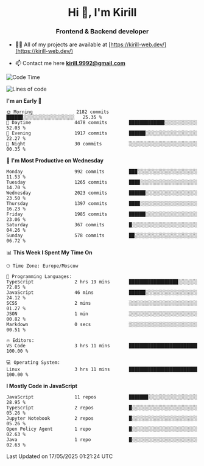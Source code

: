 <h1 align="center">Hi 👋, I'm Kirill</h1>
<h3 align="center">Frontend & Backend developer</h3>

- 👨‍💻 All of my projects are available at [https://kirill-web.dev/](https://kirill-web.dev/)

- 📫 Contact me here **kirill.9992@gmail.com**











<!--START_SECTION:waka-->
![Code Time](http://img.shields.io/badge/Code%20Time-2%2C244%20hrs-blue)

![Lines of code](https://img.shields.io/badge/From%20Hello%20World%20I%27ve%20Written-5.2%20million%20lines%20of%20code-blue)

**I'm an Early 🐤** 

```text
🌞 Morning                2182 commits        ██████░░░░░░░░░░░░░░░░░░░   25.35 % 
🌆 Daytime                4478 commits        █████████████░░░░░░░░░░░░   52.03 % 
🌃 Evening                1917 commits        ██████░░░░░░░░░░░░░░░░░░░   22.27 % 
🌙 Night                  30 commits          ░░░░░░░░░░░░░░░░░░░░░░░░░   00.35 % 
```
📅 **I'm Most Productive on Wednesday** 

```text
Monday                   992 commits         ███░░░░░░░░░░░░░░░░░░░░░░   11.53 % 
Tuesday                  1265 commits        ████░░░░░░░░░░░░░░░░░░░░░   14.70 % 
Wednesday                2023 commits        ██████░░░░░░░░░░░░░░░░░░░   23.50 % 
Thursday                 1397 commits        ████░░░░░░░░░░░░░░░░░░░░░   16.23 % 
Friday                   1985 commits        ██████░░░░░░░░░░░░░░░░░░░   23.06 % 
Saturday                 367 commits         █░░░░░░░░░░░░░░░░░░░░░░░░   04.26 % 
Sunday                   578 commits         ██░░░░░░░░░░░░░░░░░░░░░░░   06.72 % 
```


📊 **This Week I Spent My Time On** 

```text
🕑︎ Time Zone: Europe/Moscow

💬 Programming Languages: 
TypeScript               2 hrs 19 mins       ██████████████████░░░░░░░   72.85 % 
JavaScript               46 mins             ██████░░░░░░░░░░░░░░░░░░░   24.12 % 
SCSS                     2 mins              ░░░░░░░░░░░░░░░░░░░░░░░░░   01.27 % 
JSON                     1 min               ░░░░░░░░░░░░░░░░░░░░░░░░░   00.82 % 
Markdown                 0 secs              ░░░░░░░░░░░░░░░░░░░░░░░░░   00.51 % 

🔥 Editors: 
VS Code                  3 hrs 11 mins       █████████████████████████   100.00 % 

💻 Operating System: 
Linux                    3 hrs 11 mins       █████████████████████████   100.00 % 
```

**I Mostly Code in JavaScript** 

```text
JavaScript               11 repos            ███████░░░░░░░░░░░░░░░░░░   28.95 % 
TypeScript               2 repos             █░░░░░░░░░░░░░░░░░░░░░░░░   05.26 % 
Jupyter Notebook         2 repos             █░░░░░░░░░░░░░░░░░░░░░░░░   05.26 % 
Open Policy Agent        1 repo              █░░░░░░░░░░░░░░░░░░░░░░░░   02.63 % 
Java                     1 repo              █░░░░░░░░░░░░░░░░░░░░░░░░   02.63 % 
```




 Last Updated on 17/05/2025 01:21:24 UTC
<!--END_SECTION:waka-->
